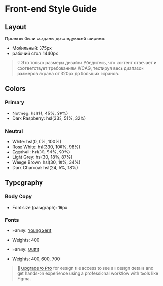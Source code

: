 # Front-end Style Guide

## Layout

Проекты были созданы до следующей ширины:

-   Мобильный: 375px
-   рабочий стол: 1440px

> 💡 Это только размеры дизайна.Убедитесь, что контент отвечает и соответствует требованиям WCAG, тестируя весь диапазон размеров экрана от 320px до больших экранов.

## Colors

### Primary

-   Nutmeg: hsl(14, 45%, 36%)
-   Dark Raspberry: hsl(332, 51%, 32%)

### Neutral

-   White: hsl(0, 0%, 100%)
-   Rose White: hsl(330, 100%, 98%)
-   Eggshell: hsl(30, 54%, 90%)
-   Light Grey: hsl(30, 18%, 87%)
-   Wenge Brown: hsl(30, 10%, 34%)
-   Dark Charcoal: hsl(24, 5%, 18%)

## Typography

### Body Copy

-   Font size (paragraph): 16px

### Fonts

-   Family: [Young Serif](https://fonts.google.com/specimen/Young+Serif)
-   Weights: 400

-   Family: [Outfit](https://fonts.google.com/specimen/Outfit)
-   Weights: 400, 600, 700

> 💎 [Upgrade to Pro](https://www.frontendmentor.io/pro?ref=style-guide) for design file access to see all design details and get hands-on experience using a professional workflow with tools like Figma.
